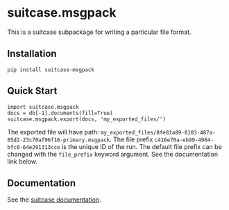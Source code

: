 # suitcase.msgpack

This is a suitcase subpackage for writing a particular file format.

## Installation

```
pip install suitcase-msgpack
```

## Quick Start

```
import suitcase.msgpack
docs = db[-1].documents(fill=True)
suitcase.msgpack.export(docs, 'my_exported_files/')
```
The exported file will have path:
`my_exported_files/8fe81a89-8103-487a-85d2-23c70af96f16-primary.msgpack`.
The file prefix `c416e70a-eb99-4964-bfc0-64e291313cce` is the unique ID of the
run. The default file prefix can be changed with the `file_prefix` keyword
argument. See the documentation link below.

## Documentation

See the [suitcase documentation](https://blueskyproject.io/suitcase).
